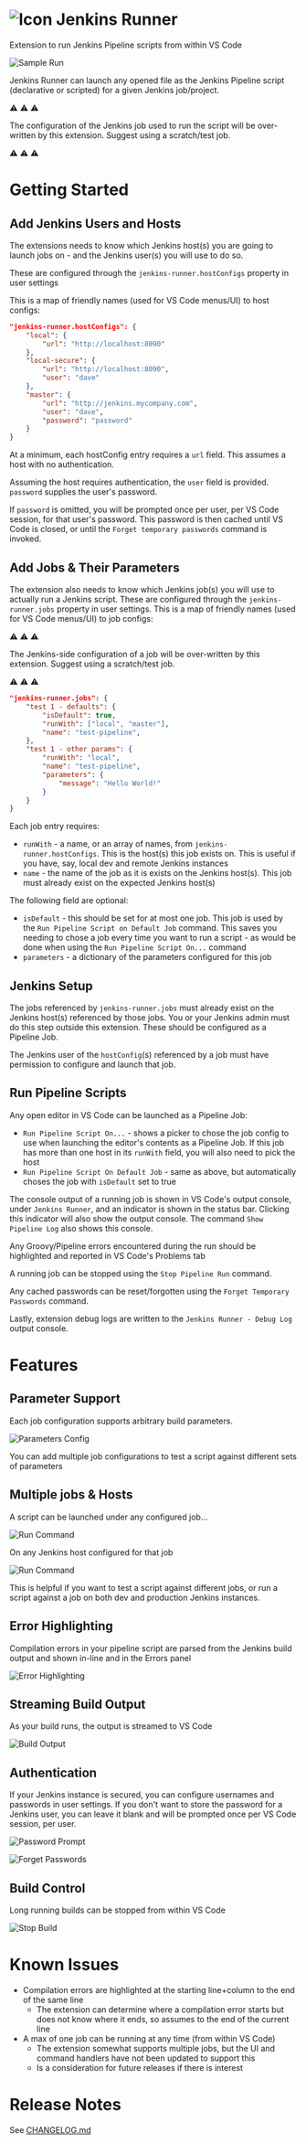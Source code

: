# ![Icon](images/icon-small.png) Jenkins Runner

Extension to run Jenkins Pipeline scripts from within VS Code

![Sample Run](images/running.gif)

Jenkins Runner can launch any opened file as the Jenkins Pipeline script (declarative or scripted) for a given Jenkins job/project.

⚠ ⚠ ⚠

The configuration of the Jenkins job used to run the script will be
over-written by this extension.  Suggest using a scratch/test job.

⚠ ⚠ ⚠

# Getting Started

## Add Jenkins Users and Hosts

The extensions needs to know which Jenkins host(s) you are going to launch jobs on - and the Jenkins user(s) you will use to do so.

These are configured through the `jenkins-runner.hostConfigs` property in user settings

This is a map of friendly names (used for VS Code menus/UI) to host configs:

```json
"jenkins-runner.hostConfigs": {
    "local": {
        "url": "http://localhost:8090"
    },
    "local-secure": {
        "url": "http://localhost:8090",
        "user": "dave"
    },
    "master": {
        "url": "http://jenkins.mycompany.com",
        "user": "dave",
        "password": "password"
    }
}
```

At a minimum, each hostConfig entry requires a `url` field.  This assumes a host with no authentication.

Assuming the host requires authentication, the `user` field is provided.  `password` supplies the user's password.

If `password` is omitted, you will be prompted once per user, per VS Code session, for that user's password.  This password is then cached until VS Code is closed, or until the `Forget temporary passwords` command is invoked.

## Add Jobs & Their Parameters

The extension also needs to know which Jenkins job(s) you will use to actually run a Jenkins script.  These are configured through the `jenkins-runner.jobs` property in user settings.  This is a map of friendly names (used for VS Code menus/UI) to job configs:

⚠ ⚠ ⚠

The Jenkins-side configuration of a job will be over-written by this extension.  Suggest using a scratch/test job.

⚠ ⚠ ⚠

```json
"jenkins-runner.jobs": {
    "test 1 - defaults": {
        "isDefault": true,
        "runWith": ["local", "master"],
        "name": "test-pipeline",
    },
    "test 1 - other params": {
        "runWith": "local",
        "name": "test-pipeline",
        "parameters": {
            "message": "Hello World!"
        }
    }
}
```

Each job entry requires:

* `runWith` - a name, or an array of names, from `jenkins-runner.hostConfigs`.  This is the host(s) this job exists on.  This is useful if you have, say, local dev and remote Jenkins instances
* `name` - the name of the job as it is exists on the Jenkins host(s).  This job must already exist on the expected Jenkins host(s)

The following field are optional:

* `isDefault` - this should be set for at most one job.  This job is used by the `Run Pipeline Script on Default Job` command.  This saves you needing to chose a job every time you want to run a script - as would be done when using the `Run Pipeline Script On...` command
* `parameters` - a dictionary of the parameters configured for this job

## Jenkins Setup

The jobs referenced by `jenkins-runner.jobs` must already exist on the Jenkins host(s) referenced by those jobs.  You or your Jenkins admin must do this step outside this extension.  These should be configured as a Pipeline Job.

The Jenkins user of the `hostConfig`(s) referenced by a job must have permission to configure and launch that job.

## Run Pipeline Scripts

Any open editor in VS Code can be launched as a Pipeline Job:

* `Run Pipeline Script On...` - shows a picker to chose the job config to use when launching the editor's contents as a Pipeline Job.  If this job has more than one host in its `runWith` field, you will also need to pick the host
* `Run Pipeline Script On Default Job` - same as above, but automatically choses the job with `isDefault` set to true

The console output of a running job is shown in VS Code's output console, under `Jenkins Runner`, and an indicator is shown in the status bar.  Clicking this indicator will also show the output console.  The command `Show Pipeline Log` also shows this console.

Any Groovy/Pipeline errors encountered during the run should be highlighted and reported in VS Code's Problems tab

A running job can be stopped using the `Stop Pipeline Run` command.

Any cached passwords can be reset/forgotten using the `Forget Temporary Passwords` command.

Lastly, extension debug logs are written to the `Jenkins Runner - Debug Log` output console.

# Features

## Parameter Support

Each job configuration supports arbitrary build parameters.

![Parameters Config](images/parameters.png)

You can add multiple job configurations to test a script against different sets of parameters

## Multiple jobs & Hosts

A script can be launched under any configured job...

![Run Command](images/run-command.png)

On any Jenkins host configured for that job

![Run Command](images/run-command-2.png)

This is helpful if you want to test a script against different jobs, or run a script against a job on both dev and production Jenkins instances.

## Error Highlighting

Compilation errors in your pipeline script are parsed from the Jenkins build output and shown in-line and in the Errors panel

![Error Highlighting](images/errors.png)

## Streaming Build Output

As your build runs, the output is streamed to VS Code

![Build Output](images/output.png)

## Authentication

If your Jenkins instance is secured, you can configure usernames and passwords in user settings.  If you don't want to store the password for a Jenkins user, you can leave it blank and will be prompted once per VS Code session, per user.

![Password Prompt](images/password.png)

![Forget Passwords](images/password-reset.png)

## Build Control

Long running builds can be stopped from within VS Code

![Stop Build](images/build-control.png)

# Known Issues

* Compilation errors are highlighted at the starting line+column to the end of the same line
  * The extension can determine where a compilation error starts but does not know where it ends, so assumes to the end of the current line
* A max of one job can be running at any time (from within VS Code)
  * The extension somewhat supports multiple jobs, but the UI and command handlers have not been updated to support this
  * Is a consideration for future releases if there is interest

# Release Notes

See [CHANGELOG.md](CHANGELOG.md)

